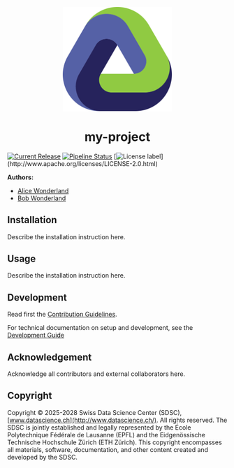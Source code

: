 <p align="center">
  <img src="./docs/assets/logo.svg" alt="project logo" width="250">
</p>

<h1 align="center">
  my-project
</h1>
<p align="center">
</p>

[![Current Release](https://img.shields.io/github/release/swissdatasciencecenter/my-project.svg?label=release)](https://github.com/swissdatasciencecenter/my-project/releases/latest)
[![Pipeline Status](https://img.shields.io/github/actions/workflow/status/swissdatasciencecenter/my-project/normal.yaml?label=ci)](https://github.com/swissdatasciencecenter/my-project/actions/workflows/normal.yaml)
[![License label](https://img.shields.io/badge/License-Apache2.0-blue.svg?)](http://www.apache.org/licenses/LICENSE-2.0.html)

**Authors:**

- [Alice Wonderland](mailto:alice.wonderland@sdsc.ethz.ch)
- [Bob Wonderland](mailto:bob.wonderland@sdsc.ethz.ch)

## Installation

Describe the installation instruction here.

## Usage

Describe the installation instruction here.

## Development

Read first the [Contribution Guidelines](/CONTRIBUTING.md).

For technical documentation on setup and development, see the
[Development Guide](docs/development-guide.md)

## Acknowledgement

Acknowledge all contributors and external collaborators here.

## Copyright

Copyright © 2025-2028 Swiss Data Science Center (SDSC),
[www.datascience.ch](http://www.datascience.ch/). All rights reserved. The SDSC
is jointly established and legally represented by the École Polytechnique
Fédérale de Lausanne (EPFL) and the Eidgenössische Technische Hochschule Zürich
(ETH Zürich). This copyright encompasses all materials, software, documentation,
and other content created and developed by the SDSC.
